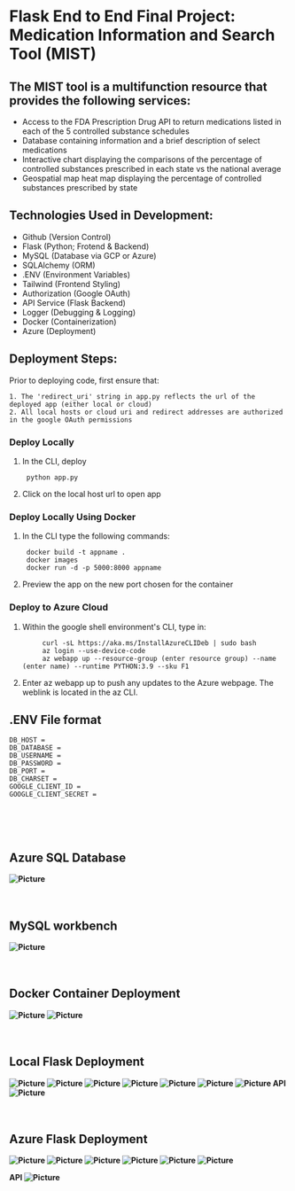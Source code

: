 # <b> Flask End to End Final Project: Medication Information and Search Tool (MIST) </b>
## <b>The MIST tool is a multifunction resource that provides the following services: </b>
- Access to the FDA Prescription Drug API to return medications listed in each of the 5 controlled substance schedules
- Database containing information and a brief description of select medications
- Interactive chart displaying the comparisons of the percentage of controlled substances prescribed in each state vs the national average  
- Geospatial map heat map displaying the percentage of controlled substances prescribed by state


## <b>Technologies Used in Development:</b>
- Github (Version Control)
- Flask (Python; Frotend & Backend)
- MySQL (Database via GCP or Azure)
- SQLAlchemy (ORM)
- .ENV (Environment Variables)
- Tailwind (Frontend Styling)
- Authorization (Google OAuth)
- API Service (Flask Backend)
- Logger (Debugging & Logging)
- Docker (Containerization)
- Azure (Deployment) 

## <b>Deployment Steps:</b>

Prior to deploying code, first ensure that:

    1. The 'redirect_uri' string in app.py reflects the url of the deployed app (either local or cloud)
    2. All local hosts or cloud uri and redirect addresses are authorized in the google OAuth permissions

### <b>Deploy Locally</b>   
1. In the CLI, deploy 
           
           
        python app.py 


2. Click on the local host url to open app

### <b>Deploy Locally Using Docker</b>
1. In the CLI type the following commands:




        docker build -t appname .
        docker images
        docker run -d -p 5000:8000 appname 


2. Preview the app on the new port chosen for the container

### <b>Deploy to Azure Cloud</b>
1. Within the google shell environment's CLI, type in:

            curl -sL https://aka.ms/InstallAzureCLIDeb | sudo bash
            az login --use-device-code 
            az webapp up --resource-group (enter resource group) --name (enter name) --runtime PYTHON:3.9 --sku F1

2. Enter az webapp up to push any updates to the Azure webpage. The weblink is located in the az CLI.

## <b> .ENV File format</b>

    DB_HOST = 
    DB_DATABASE = 
    DB_USERNAME = 
    DB_PASSWORD = 
    DB_PORT = 
    DB_CHARSET = 
    GOOGLE_CLIENT_ID = 
    GOOGLE_CLIENT_SECRET = 
<br><br><br>

## <b> Azure SQL Database<br>
![Picture](azure_sql_db.PNG "Text to show on mouseover")<br><br><br>

## <b> MySQL workbench<br>
![Picture](mysql_db.png "Text to show on mouseover")<br><br><br>

## <b> Docker Container Deployment<br>
![Picture](docker_container.png "Text to show on mouseover")
![Picture](docker_run_localhost.png "Text to show on mouseover")<br><br><br>

## <b> Local Flask Deployment<br>
![Picture](local_googlelogin.png "Text to show on mouseover")
![Picture](local_website1.png "Text to show on mouseover")
![Picture](local_website2.png "Text to show on mouseover")
![Picture](local_website3.png "Text to show on mouseover")
![Picture](local_website4.png "Text to show on mouseover")
![Picture](local_website5.png "Text to show on mouseover")
![Picture](local_website6.png "Text to show on mouseover")
<b>API</b> 
![Picture](local_website_api.png "Text to show on mouseover")<br><br><br>

## <b> Azure Flask Deployment<br> </b>
![Picture](azurewebapp_1.png "Text to show on mouseover")
![Picture](azurewebapp_2.png "Text to show on mouseover")
![Picture](azurewebapp_3.png "Text to show on mouseover")
![Picture](azurewebapp_4.png "Text to show on mouseover")
![Picture](azurewebapp_5.png "Text to show on mouseover")
![Picture](azurewebapp_6.png "Text to show on mouseover")

<b>API</b> 
![Picture](azurewebapp_api.png "Text to show on mouseover")